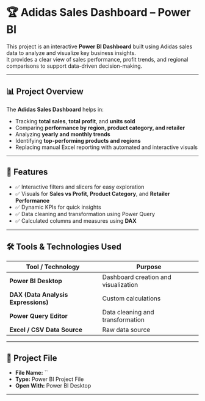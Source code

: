 # 🏆 Adidas Sales Dashboard – Power BI

This project is an interactive **Power BI Dashboard** built using Adidas sales data to analyze and visualize key business insights.  
It provides a clear view of sales performance, profit trends, and regional comparisons to support data-driven decision-making.

---

## 📊 Project Overview

The **Adidas Sales Dashboard** helps in:
- Tracking **total sales**, **total profit**, and **units sold**
- Comparing **performance by region, product category, and retailer**
- Analyzing **yearly and monthly trends**
- Identifying **top-performing products and regions**
- Replacing manual Excel reporting with automated and interactive visuals

---

## 🧩 Features

- ✅ Interactive filters and slicers for easy exploration  
- ✅ Visuals for **Sales vs Profit**, **Product Category**, and **Retailer Performance**  
- ✅ Dynamic KPIs for quick insights  
- ✅ Data cleaning and transformation using Power Query  
- ✅ Calculated columns and measures using **DAX**

---

## 🛠️ Tools & Technologies Used

| Tool / Technology | Purpose |
|--------------------|----------|
| **Power BI Desktop** | Dashboard creation and visualization |
| **DAX (Data Analysis Expressions)** | Custom calculations |
| **Power Query Editor** | Data cleaning and transformation |
| **Excel / CSV Data Source** | Raw data source |

---

## 📂 Project File

- **File Name:** ``  
- **Type:** Power BI Project File  
- **Open With:** Power BI Desktop  

---


